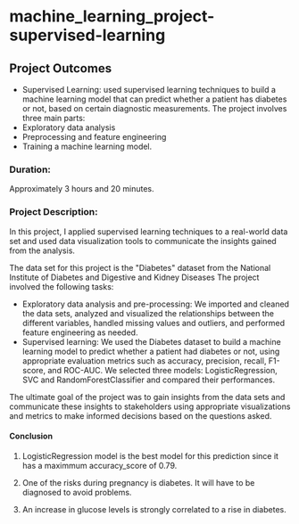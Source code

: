 # machine_learning_project-supervised-learning

## Project Outcomes
- Supervised Learning: used supervised learning techniques to build a machine learning model that can predict whether a patient has diabetes or not, based on certain diagnostic measurements.
The project involves three main parts:
- Exploratory data analysis
- Preprocessing and feature engineering
- Training a machine learning model. 
### Duration:
Approximately 3 hours and 20 minutes.
### Project Description:
In this project, I applied supervised learning techniques to a real-world data set and used data visualization tools to communicate the insights gained from the analysis.

The data set for this project is the "Diabetes" dataset from the National Institute of Diabetes and Digestive and Kidney Diseases 
The project involved the following tasks:

-	Exploratory data analysis and pre-processing: We imported and cleaned the data sets, analyzed and visualized the relationships between the different variables, handled missing values and outliers, and performed feature engineering as needed.
-	Supervised learning: We used the Diabetes dataset to build a machine learning model to predict whether a patient had diabetes or not, using appropriate evaluation metrics such as accuracy, precision, recall, F1-score, and ROC-AUC. We selected three models: LogisticRegression, SVC and RandomForestClassifier and compared their performances.

The ultimate goal of the project was to gain insights from the data sets and communicate these insights to stakeholders using appropriate visualizations and metrics to make informed decisions based on the questions asked.

#### Conclusion
1. LogisticRegression model is the best model for this prediction since it has a maximmum accuracy_score of 0.79.

2. One of the risks during pregnancy is diabetes. It will have to be diagnosed to avoid problems.

3. An increase in glucose levels is strongly correlated to a rise in diabetes.

